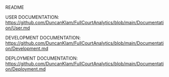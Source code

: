 README

USER DOCUMENTATION: https://github.com/DuncanKlam/FullCourtAnalytics/blob/main/Documentation/User.md

DEVELOPMENT DOCUMENTATION: https://github.com/DuncanKlam/FullCourtAnalytics/blob/main/Documentation/Development.md

DEPLOYMENT DOCUMENTATION: https://github.com/DuncanKlam/FullCourtAnalytics/blob/main/Documentation/Deployment.md